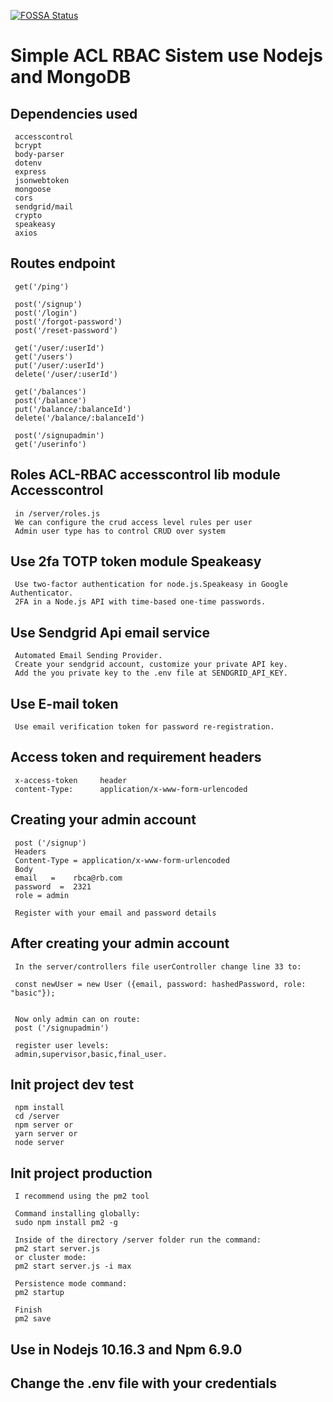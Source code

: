 [![FOSSA Status](https://app.fossa.com/api/projects/git%2Bgithub.com%2FGuillerbr%2Frbac-node-acl-mongo.svg?type=small)](https://app.fossa.com/projects/git%2Bgithub.com%2FGuillerbr%2Frbac-node-acl-mongo?ref=badge_small)

# Simple ACL RBAC Sistem use Nodejs and MongoDB


## Dependencies used

     accesscontrol 
     bcrypt 
     body-parser
     dotenv 
     express 
     jsonwebtoken 
     mongoose
     cors
     sendgrid/mail
     crypto
     speakeasy
     axios



## Routes endpoint

     get('/ping')  
    
     post('/signup')
     post('/login')
     post('/forgot-password')
     post('/reset-password')

     get('/user/:userId')
     get('/users')
     put('/user/:userId')
     delete('/user/:userId')

     get('/balances')
     post('/balance')
     put('/balance/:balanceId')
     delete('/balance/:balanceId')

     post('/signupadmin')
     get('/userinfo')



## Roles ACL-RBAC accesscontrol lib module Accesscontrol
    
     in /server/roles.js    
     We can configure the crud access level rules per user
     Admin user type has to control CRUD over system


## Use 2fa TOTP token module Speakeasy  
     Use two-factor authentication for node.js.Speakeasy in Google Authenticator.
     2FA in a Node.js API with time-based one-time passwords.


## Use Sendgrid Api email service
     Automated Email Sending Provider.
     Create your sendgrid account, customize your private API key.
     Add the you private key to the .env file at SENDGRID_API_KEY.  


## Use E-mail token 
     Use email verification token for password re-registration.           


## Access token and requirement headers

     x-access-token     header
     content-Type:      application/x-www-form-urlencoded  


## Creating your admin account

     post ('/signup')
     Headers
     Content-Type = application/x-www-form-urlencoded
     Body 
     email   =    rbca@rb.com
     password  =  2321
     role = admin

     Register with your email and password details

 
## After creating your admin account
    
    
     In the server/controllers file userController change line 33 to:

     const newUser = new User ({email, password: hashedPassword, role: "basic"});

     
     Now only admin can on route:
     post ('/signupadmin')

     register user levels:
     admin,supervisor,basic,final_user.

         
## Init project dev test

     npm install 
     cd /server
     npm server or
     yarn server or
     node server
    
## Init project production

     I recommend using the pm2 tool

     Command installing globally:
     sudo npm install pm2 -g

     Inside of the directory /server folder run the command: 
     pm2 start server.js  
     or cluster mode:
     pm2 start server.js -i max

     Persistence mode command:
     pm2 startup

     Finish
     pm2 save


## Use in Nodejs 10.16.3 and Npm 6.9.0

## Change the .env file with your credentials
